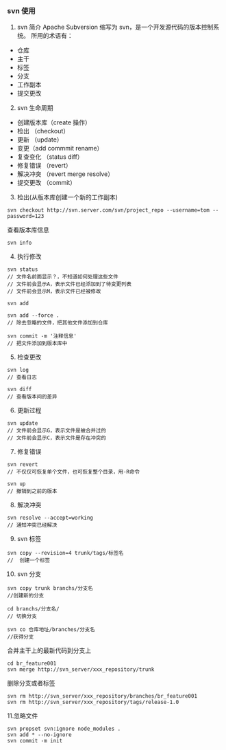### svn 使用

1. svn 简介
   Apache Subversion 缩写为 svn，是一个开发源代码的版本控制系统。
   所用的术语有：

- 仓库
- 主干
- 标签
- 分支
- 工作副本
- 提交更改

2. svn 生命周期

- 创建版本库（create 操作）
- 检出 （checkout）
- 更新 （update）
- 变更（add commmit rename）
- 复查变化 （status diff）
- 修复错误 （revert）
- 解决冲突 （revert merge resolve）
- 提交更改 （commit）

3. 检出(从版本库创建一个新的工作副本)

```
svn checkout http://svn.server.com/svn/project_repo --username=tom --password=123
```

查看版本库信息

```
svn info
```

4. 执行修改

```
svn status
// 文件名前面显示？，不知道如何处理这些文件
// 文件前会显示A，表示文件已经添加到了待变更列表
// 文件前会显示M，表示文件已经被修改
```

```
svn add
```

```
svn add --force .
// 除去忽略的文件，把其他文件添加到仓库
```

```
svn commit -m '注释信息'
// 把文件添加到版本库中
```

5. 检查更改

```
svn log
// 查看日志
```

```
svn diff
// 查看版本间的差异
```

6. 更新过程

```
svn update
// 文件前会显示G，表示文件是被合并过的
// 文件前会显示C，表示文件是存在冲突的
```

7. 修复错误

```
svn revert
// 不仅仅可恢复单个文件，也可恢复整个目录，用-R命令
```

```
svn up
// 撤销到之前的版本
```

8. 解决冲突

```
svn resolve --accept=working
// 通知冲突已经解决
```

9. svn 标签

```
svn copy --revision=4 trunk/tags/标签名
//  创建一个标签
```

10. svn 分支

```
svn copy trunk branchs/分支名
//创建新的分支
```

```
cd branchs/分支名/
// 切换分支
```

```
svn co 仓库地址/branches/分支名
//获得分支
```

合并主干上的最新代码到分支上

```
cd br_feature001
svn merge http://svn_server/xxx_repository/trunk
```

删除分支或者标签

```
svn rm http://svn_server/xxx_repository/branches/br_feature001
svn rm http://svn_server/xxx_repository/tags/release-1.0
```

11.忽略文件

```
svn propset svn:ignore node_modules .
svn add * --no-ignore
svn commit -m init

```
